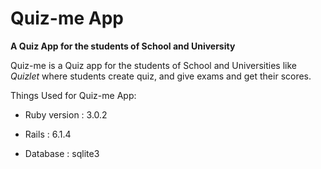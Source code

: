 # Quiz-me App

**A Quiz App for the students of School and University**

Quiz-me is a Quiz app for the students of School and Universities like *Quizlet* where students create quiz, and give exams and get their scores.


Things Used for Quiz-me App:

* Ruby version : 3.0.2

* Rails : 6.1.4

* Database : sqlite3
